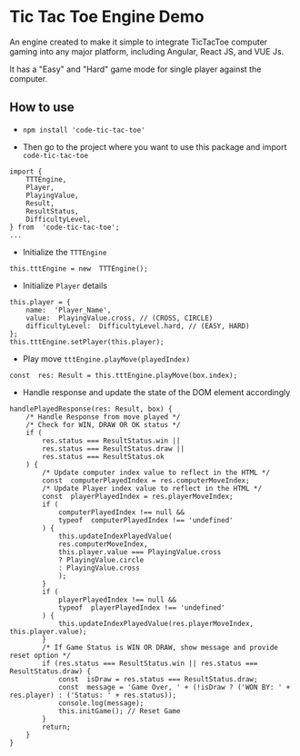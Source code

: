 
# Tic Tac Toe Engine Demo

An engine created to make it simple to integrate TicTacToe computer gaming into any major platform, including Angular, React JS, and VUE Js.

It has a "Easy" and "Hard" game mode for single player against the computer.

## How to use

- `npm install 'code-tic-tac-toe'`

- Then go to the project where you want to use this package and import `code-tic-tac-toe` 

```
import {
	TTTEngine,
	Player,
	PlayingValue,
	Result,
	ResultStatus,
	DifficultyLevel,
} from  'code-tic-tac-toe';
...
```
- Initialize the `TTTEngine`

```
this.tttEngine = new  TTTEngine();
```
- Initialize `Player` details

```
this.player = {
	name:  'Player_Name',
	value:  PlayingValue.cross, // (CROSS, CIRCLE)
	difficultyLevel:  DifficultyLevel.hard, // (EASY, HARD)
};
this.tttEngine.setPlayer(this.player);
```
- Play move `tttEngine.playMove(playedIndex)`

```
const  res: Result = this.tttEngine.playMove(box.index);
```
- Handle response and update the state of the DOM element accordingly

```
handlePlayedResponse(res: Result, box) {
	/* Handle Response from move played */
	/* Check for WIN, DRAW OR OK status */
	if (
		res.status === ResultStatus.win ||
		res.status === ResultStatus.draw ||
		res.status === ResultStatus.ok
	) {
		/* Update computer index value to reflect in the HTML */
		const  computerPlayedIndex = res.computerMoveIndex;
		/* Update Player index value to reflect in the HTML */
		const  playerPlayedIndex = res.playerMoveIndex;
		if (
			computerPlayedIndex !== null &&
			typeof  computerPlayedIndex !== 'undefined'
		) {
			this.updateIndexPlayedValue(
			res.computerMoveIndex,
			this.player.value === PlayingValue.cross
			? PlayingValue.circle
			: PlayingValue.cross
			);
		}
		if (
			playerPlayedIndex !== null &&
			typeof  playerPlayedIndex !== 'undefined'
		) {
			this.updateIndexPlayedValue(res.playerMoveIndex, this.player.value);
		}
		/* If Game Status is WIN OR DRAW, show message and provide reset option */
		if (res.status === ResultStatus.win || res.status === ResultStatus.draw) {
			const  isDraw = res.status === ResultStatus.draw;
			const  message = 'Game Over, ' + (!isDraw ? ('WON BY: ' + res.player) : ('Status: ' + res.status));
			console.log(message);
			this.initGame(); // Reset Game
		}
		return;
	}
}
```